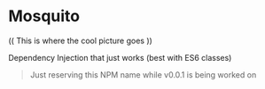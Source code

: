# Mosquito

(( This is where the cool picture goes ))

Dependency Injection that just works (best with ES6 classes)

> Just reserving this NPM name while v0.0.1 is being worked on